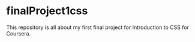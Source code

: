 # finalProject1css
This repository is all about my first final project for Introduction to CSS for Coursera.
